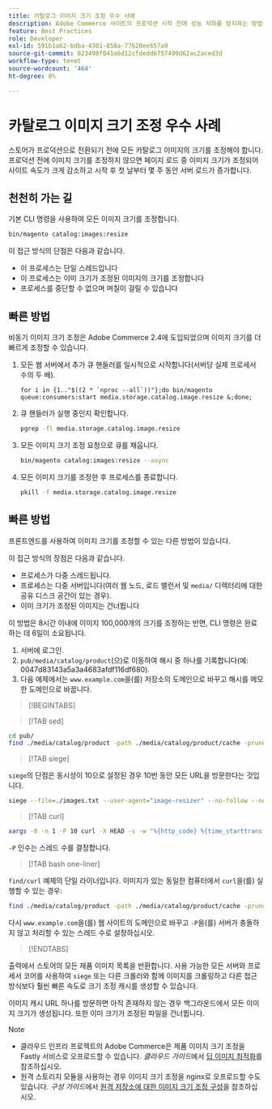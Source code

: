 ```yaml
---
title: 카탈로그 이미지 크기 조정 우수 사례
description: Adobe Commerce 사이트의 프로덕션 시작 전에 성능 저하를 방지하는 방법을 알아봅니다.
feature: Best Practices
role: Developer
exl-id: 591b1a62-bdba-4301-858a-77620ee657a9
source-git-commit: 823498f041a6d12cfdedd6757499d62ac2aced3d
workflow-type: tm+mt
source-wordcount: '464'
ht-degree: 0%

---
```


# 카탈로그 이미지 크기 조정 우수 사례

스토어가 프로덕션으로 전환되기 전에 모든 카탈로그 이미지의 크기를 조정해야 합니다. 프로덕션 전에 이미지 크기를 조정하지 않으면 페이지 로드 중 이미지 크기가 조정되어 사이트 속도가 크게 감소하고 시작 후 첫 날부터 몇 주 동안 서버 로드가 증가합니다.

## 천천히 가는 길

기본 CLI 명령을 사용하여 모든 이미지 크기를 조정합니다.

```bash
bin/magento catalog:images:resize
```

이 접근 방식의 단점은 다음과 같습니다.

- 이 프로세스는 단일 스레드입니다
- 이 프로세스는 이미 크기가 조정된 이미지의 크기를 조정합니다
- 프로세스를 중단할 수 없으며 며칠이 걸릴 수 있습니다

## 빠른 방법

비동기 이미지 크기 조정은 Adobe Commerce 2.4에 도입되었으며 이미지 크기를 더 빠르게 조정할 수 있습니다.

1. 모든 웹 서버에서 추가 큐 핸들러를 일시적으로 시작합니다(서버당 실제 프로세서 수의 두 배).

   ```bsh
   for i in {1.."$((2 * `nproc --all`))"};do bin/magento queue:consumers:start media.storage.catalog.image.resize &;done;
   ```

1. 큐 핸들러가 실행 중인지 확인합니다.

   ```bash
   pgrep -fl media.storage.catalog.image.resize
   ```

1. 모든 이미지 크기 조정 요청으로 큐를 채웁니다.

   ```bash
   bin/magento catalog:images:resize --async
   ```

1. 모든 이미지 크기를 조정한 후 프로세스를 종료합니다.

   ```bash
   pkill -f media.storage.catalog.image.resize
   ```

## 빠른 방법

프론트엔드를 사용하여 이미지 크기를 조정할 수 있는 다른 방법이 있습니다.

이 접근 방식의 장점은 다음과 같습니다.

- 프로세스가 다중 스레드됩니다.
- 프로세스는 다중 서버입니다(여러 웹 노드, 로드 밸런서 및 `media/` 디렉터리에 대한 공유 디스크 공간이 있는 경우).
- 이미 크기가 조정된 이미지는 건너뜁니다

이 방법은 8시간 이내에 이미지 100,000개의 크기를 조정하는 반면, CLI 명령은 완료하는 데 6일이 소요됩니다.

1. 서버에 로그인.
1. `pub/media/catalog/product`(으)로 이동하여 해시 중 하나를 기록합니다(예: 0047d83143a5a3a4683afdf116df680).
1. 다음 예제에서는 `www.example.com`을(를) 저장소의 도메인으로 바꾸고 해시를 메모한 도메인으로 바꿉니다.

>[!BEGINTABS]

>[!TAB sed]

```bash
cd pub/
find ./media/catalog/product -path ./media/catalog/product/cache -prune -o -type f -print | sed 's~./media/catalog/product/~https://www.example.com/media/catalog/product/cache/0047d83143a5a3a4683afdf1116df680/~g' > images.txt
```

>[!TAB siege]

`siege`의 단점은 동시성이 10으로 설정된 경우 10번 동안 모든 URL을 방문한다는 것입니다.

```bash
siege --file=./images.txt --user-agent="image-resizer" --no-follow --no-parser --concurrent=10 --reps=once
```

>[!TAB curl]

```bash
xargs -0 -n 1 -P 10 curl -X HEAD -s -w "%{http_code} %{time_starttransfer} %{url_effective}\n" < <(tr \\n \\0 <images.txt)
```

`-P` 인수는 스레드 수를 결정합니다.

>[!TAB bash one-liner]

`find/curl` 예제의 단일 라이너입니다. 이미지가 있는 동일한 컴퓨터에서 `curl`을(를) 실행할 수 있는 경우:

```bash
find ./media/catalog/product -path ./media/catalog/product/cache -prune -o -type f -print | sed 's~./media/catalog/product/~https://www.example.com/media/catalog/product/cache/0047d83143a5a3a4683afdf1116df680/~g' | xargs -n 1 -P 10 curl -X HEAD -s -w "%{http_code} %{time_starttransfer} %{url_effective}\n"
```

다시 `www.example.com`을(를) 웹 사이트의 도메인으로 바꾸고 `-P`을(를) 서버가 충돌하지 않고 처리할 수 있는 스레드 수로 설정하십시오.

>[!ENDTABS]

출력에서 스토어의 모든 제품 이미지 목록을 반환합니다. 사용 가능한 모든 서버와 프로세서 코어를 사용하여 `siege` 또는 다른 크롤러와 함께 이미지를 크롤링하고 다른 접근 방식보다 훨씬 빠른 속도로 크기 조정 캐시를 생성할 수 있습니다.

이미지 캐시 URL 하나를 방문하면 아직 존재하지 않는 경우 백그라운드에서 모든 이미지 크기가 생성됩니다. 또한 이미 크기가 조정된 파일을 건너뜁니다.

>[!NOTE]
>
>- 클라우드 인프라 프로젝트의 Adobe Commerce은 제품 이미지 크기 조정을 Fastly 서비스로 오프로드할 수 있습니다. _클라우드 가이드_&#x200B;에서 [딥 이미지 최적화](https://experienceleague.adobe.com/docs/commerce-cloud-service/user-guide/cdn/fastly-image-optimization.html?lang=en#deep-image-optimization)를 참조하십시오.
>- 원격 스토리지 모듈을 사용하는 경우 이미지 크기 조정을 nginx로 오프로드할 수도 있습니다. _구성 가이드_&#x200B;에서 [원격 저장소에 대한 이미지 크기 조정 구성](https://experienceleague.adobe.com/docs/commerce-operations/configuration-guide/storage/remote-storage/remote-storage-image-resize.html)을 참조하십시오.
